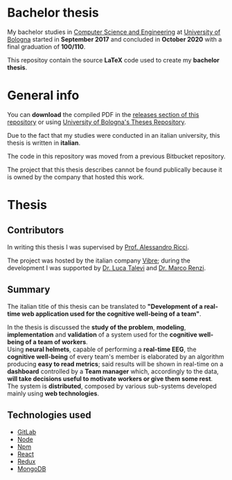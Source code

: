 # Bachelor thesis
My bachelor studies in [Computer Science and Engineering](https://corsi.unibo.it/1cycle/ComputerScienceEngineering) at [University of Bologna](https://www.unibo.it/en) started in **September 2017** and concluded in **October 2020** with a final graduation of **100/110**.

This repositoy contain the source **LaTeX** code used to create my **bachelor thesis**.

# General info
You can **download** the compiled PDF in the [releases section of this repository](https://github.com/Tale152/bachelor_thesis/releases) or using [University of Bologna's Theses Repository](https://amslaurea.unibo.it/21607/).  

Due to the fact that my studies were conducted in an italian university, this thesis is written in **italian**.  

The code in this repository was moved from a previous Bitbucket repository.  

The project that this thesis describes cannot be found publically because it is owned by the company that hosted this work.

# Thesis

## Contributors
In writing this thesis I was supervised by [Prof. Alessandro Ricci](https://www.unibo.it/sitoweb/a.ricci/cv-en).

The project was hosted by the italian company [Vibre](https://vibre.io/en/); during the development I was supported by [Dr. Luca Talevi](https://www.linkedin.com/in/lucatalevi/) and [Dr. Marco Renzi](https://www.linkedin.com/in/marco-renzi/). 
## Summary
The italian title of this thesis can be translated to **"Development of a real-time web application used for the cognitive well-being of a team"**.  

In the thesis is discussed the **study of the problem**, **modeling**, **implementation** and **validation** of a system used for the **cognitive well-being of a team of workers**.  
Using **neural helmets**, capable of performing a **real-time EEG**, the **cognitive well-being** of every team's member is elaborated by an algorithm producing **easy to read metrics**; said results will be shown in real-time on a **dashboard** controlled by a **Team manager** which, accordingly to the data, **will take decisions useful to motivate workers or give them some rest**.  
The system is **distributed**, composed by various sub-systems developed mainly using **web technologies**.

## Technologies used
- [GitLab](https://about.gitlab.com/)
- [Node](https://nodejs.org/en/)
- [Npm](https://www.npmjs.com/)
- [React](https://reactjs.org/)
- [Redux](https://redux.js.org/)
- [MongoDB](https://www.mongodb.com/)
